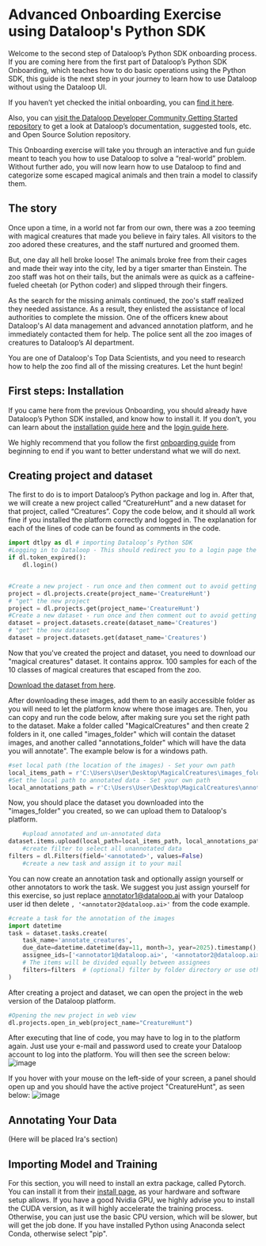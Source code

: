 
# Advanced Onboarding Exercise using Dataloop's Python SDK
Welcome to the second step of Dataloop’s Python SDK onboarding process. If you are coming here from the first part of Dataloop’s Python SDK Onboarding, which teaches how to do basic operations using the Python SDK, this guide is the next step in your journey to learn how to use Dataloop without using the Dataloop UI.

If you haven’t yet checked the initial onboarding, you can [find it here](https://github.com/dataloop-ai/dtlpy-documentation/blob/main/onboarding/01_sdk_installation.md). 

Also, you can [visit the Dataloop Developer Community Getting Started repository](https://github.com/dataloop-ai) to get a look at Dataloop’s documentation, suggested tools, etc. and Open Source Solution repository.

This Onboarding exercise will take you through an interactive and fun guide meant to teach you how to use Dataloop to solve a “real-world” problem. 
Without further ado, you will now learn how to use Dataloop to find and categorize some escaped magical animals and then train a model to classify them.
## The story
Once upon a time, in a world not far from our own, there was a zoo teeming with magical creatures that made you believe in fairy tales. 
All visitors to the zoo adored these creatures, and the staff nurtured and groomed them.

But, one day all hell broke loose! The animals broke free from their cages and made their way into the city, led by a tiger smarter than Einstein. The zoo staff was hot on their tails, but the animals were as quick as a caffeine-fueled cheetah (or Python coder) and slipped through their fingers.

As the search for the missing animals continued, the zoo's staff realized they needed assistance. As a result, they enlisted the assistance of local authorities to complete the mission. One of the officers knew about Dataloop's AI data management and advanced annotation platform, and he immediately contacted them for help. The police sent all the zoo images of creatures to Dataloop’s AI department. 

You are one of Dataloop's Top Data Scientists, and you need to research how to help the zoo find all of the missing creatures. Let the hunt begin!

## First steps: Installation
If you came here from the previous Onboarding, you should already have Dataloop’s Python SDK installed, and know how to install it. If you don’t, you can learn about the [installation guide here](https://github.com/dataloop-ai/dtlpy-documentation/blob/main/onboarding/01_sdk_installation.md) and the [login guide here](https://github.com/dataloop-ai/dtlpy-documentation/blob/main/onboarding/02_login_and_project_and_dataset_creation.md). 

We highly recommend that you follow the first [onboarding guide](https://github.com/dataloop-ai/dtlpy-documentation/tree/main/onboarding) from beginning to end if you want to better understand what we will do next.
## Creating project and dataset
The first to do is to import Dataloop’s Python package and log in. After that, we will create a new project called “CreatureHunt” and a new dataset for that project, called “Creatures”. Copy the code below, and it should all work fine if you installed the platform correctly and logged in. The explanation for each of the lines of code can be found as comments in the code.


```python
import dtlpy as dl # importing Dataloop’s Python SDK
#Logging in to Dataloop - This should redirect you to a login page the first time you use it
if dl.token_expired():
    dl.login()


#Create a new project - run once and then comment out to avoid getting an (harmless) error each time you run your code
project = dl.projects.create(project_name='CreatureHunt')
# "get" the new project
project = dl.projects.get(project_name='CreatureHunt')
#Create a new dataset - run once and then comment out to avoid getting an (harmless) error each time you run your code
dataset = project.datasets.create(dataset_name='Creatures')       
# "get" the new dataset
dataset = project.datasets.get(dataset_name='Creatures')
```
Now that you've created the  project and dataset, you need to download our "magical creatures" dataset. It contains approx. 100 samples for each of the 10 classes of magical creatures that escaped from the zoo.

[Download the dataset from here](https://drive.google.com/drive/u/0/folders/1eIHZgN0iHWG3vlmxQD7rvNhSeFg7BLPM).

After downloading these images, add them to an easily accessible folder as you will need to let the platform know where those images are. Then, you can copy and run the code below, after making sure you set the right path to the dataset. Make a folder called "MagicalCreatures" and then create 2 folders in it, one called "images_folder" which will contain the dataset images, and another called "annotations_folder" which will have the data you will annotate". The example below is for a windows path.
```python
#set local path (the location of the images) - Set your own path
local_items_path = r'C:\Users\User\Desktop\MagicalCreatures\images_folder\*'
#Set the local path to annotated data - Set your own path
local_annotations_path = r'C:\Users\User\Desktop\MagicalCreatures\annotations_folder'
```
Now, you should place the dataset you downloaded into the "images_folder" you created, so we can upload them to Dataloop's platform.

```python
	#upload annotated and un-annotated data
dataset.items.upload(local_path=local_items_path, local_annotations_path=local_annotations_path)
	#create filter to select all unannotated data
filters = dl.Filters(field='<annotated>', values=False)
	#create a new task and assign it to your mail
```

You can now create an annotation task and optionally assign yourself or other annotators to work the task.  We suggest you just assign yourself for this exercise, so just replace <annotator1@dataloop.ai> with your Dataloop user id then delete `, '<annotator2@dataloop.ai>'` from the code example.
```python
#create a task for the annotation of the images
import datetime
task = dataset.tasks.create(
    task_name='annotate_creatures',
    due_date=datetime.datetime(day=11, month=3, year=2025).timestamp(),
    assignee_ids=['<annotator1@dataloop.ai>', '<annotator2@dataloop.ai>'],
    # The items will be divided equally between assignees
    filters=filters  # (optional) filter by folder directory or use other filters
)
```



After creating a project and dataset, we can open the project in the web version of the Dataloop platform.

```python
#Opening the new project in web view
dl.projects.open_in_web(project_name="CreatureHunt")
```

After executing that line of code, you may have to log in to the platform again. Just use your e-mail and password used to create your Dataloop account to log into the platform. You will then see the screen below:
![image](https://user-images.githubusercontent.com/58508793/218433304-084f12ed-3ce0-441c-92fd-992f20fa0a5f.png)

If you hover with your mouse on the left-side of your screen, a panel should open up and you should have the active project "CreatureHunt", as seen below:
![image](https://user-images.githubusercontent.com/58508793/218434388-8bbf991a-7bd3-4d93-bed4-bb655268e098.png)

## Annotating Your Data

(Here will be placed Ira's section)




## Importing Model and Training


For this section, you will need to install an extra package, called Pytorch. You can install it from their [install page](https://pytorch.org/get-started/locally/), as your hardware and software setup allows. If you have a good Nvidia GPU, we highly advise you to install the CUDA version, as it will highly accelerate the training process. Otherwise, you can just use the basic CPU version, which will be slower, but will get the job done. If you have installed Python using Anaconda select Conda, otherwise select "pip". 
